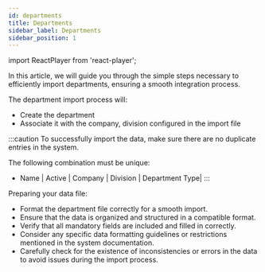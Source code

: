 ```yaml
---
id: departments
title: Departments
sidebar_label: Departments
sidebar_position: 1
---
```


import ReactPlayer from 'react-player';

In this article, we will guide you through the simple steps necessary to efficiently import departments, ensuring a smooth integration process.

The department import process will:

- Create the department
- Associate it with the company, division configured in the import file
  
<ReactPlayer controls muted url='/video/Import_Department.mov' />

:::caution
To successfully import the data, make sure there are no duplicate entries in the system.

The following combination must be unique:

- Name | Active | Company | Division | Department Type|
  :::

Preparing your data file:

- Format the department file correctly for a smooth import.
- Ensure that the data is organized and structured in a compatible format.
- Verify that all mandatory fields are included and filled in correctly.
- Consider any specific data formatting guidelines or restrictions mentioned in the system documentation.
- Carefully check for the existence of inconsistencies or errors in the data to avoid issues during the import process.

